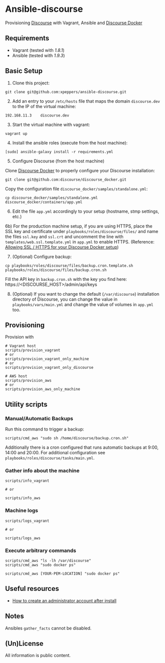 # Ansible-discourse

Provisioning [Discourse](https://github.com/discourse/discourse) with Vagrant, Ansible and [Discourse Docker](https://github.com/discourse/discourse_docker)


## Requirements

* Vagrant (tested with *1.8.1*)
* Ansible (tested with *1.9.3*)


## Basic Setup

1) Clone this project:

```
git clone git@github.com:xpeppers/ansible-discourse.git
```

2) Add an entry to your `/etc/hosts` file that maps the domain `discourse.dev` to the IP of the virtual machine:

```
192.168.11.3    discourse.dev
```

3) Start the virtual machine with vagrant:

```
vagrant up
```

4) Install the ansible roles (execute from the host machine):

```
[sudo] ansible-galaxy install -r requirements.yml
```

5) Configure Discourse (from the host machine)

Clone [Discourse Docker](https://github.com/discourse/discourse_docker) to properly configure your Discourse installation:

```
git clone git@github.com:discourse/discourse_docker.git
```

Copy the configuration file `discourse_docker/samples/standalone.yml`:

```
cp discourse_docker/samples/standalone.yml discourse_docker/containers/app.yml
```

6) Edit the file `app.yml` accordingly to your setup (hostname, stmp settings, etc.)

6b) For the production machine setup, if you are using HTTPS, place the SSL key and certificate under `playbooks/roles/discourse/files/` and name the files `ssl.key` and `ssl.crt` and uncomment the line with `templates/web.ssl.template.yml` in `app.yml` to enable HTTPS. (Reference: [Allowing SSL / HTTPS for your Discourse Docker setup](https://meta.discourse.org/t/allowing-ssl-https-for-your-discourse-docker-setup/13847))

7) (Optional) Configure backup:

```
cp playbooks/roles/discourse/files/backup.cron.template.sh playbooks/roles/discourse/files/backup.cron.sh
```

Fill the API key in `backup.cron.sh` with the key you find here: https://<DISCOURSE_HOST>/admin/api/keys

8) (Optional) If you want to change the default (`/var/discourse`) installation directory of Discourse, you can change the value in `playbooks/vars/main.yml` and change the value of volumes in `app.yml` too.


## Provisioning

Provision with

```
# Vagrant host
scripts/provision_vagrant
# or
scripts/provision_vagrant_only_machine
# or
scripts/provision_vagrant_only_discourse

# AWS host
scripts/provision_aws
# or
scripts/provision_aws_only_machine
```


## Utility scripts

### Manual/Automatic Backups

Run this command to trigger a backup:

```
scripts/cmd_aws "sudo sh /home/discourse/backup.cron.sh"
```

Additionally there is a cron configured that runs automatic backups at 9:00, 14:00 and 20:00. For additional configuration see `playbooks/roles/discourse/tasks/main.yml`.



### Gather info about the machine

```
scripts/info_vagrant

# or

scripts/info_aws
```



### Machine logs

```
scripts/logs_vagrant

# or

scripts/logs_aws
```



### Execute arbitrary commands

```
scripts/cmd_aws "ls -lh /var/discourse"
scripts/cmd_aws "sudo docker ps"

scripts/cmd_aws [YOUR-PEM-LOCATION] "sudo docker ps"
```


## Useful resources

* [How to create an administrator account after install](https://meta.discourse.org/t/how-to-create-an-administrator-account-after-install/14046)


## Notes

Ansibles `gather_facts` cannot be disabled.



## (Un)License

All information is public content.
